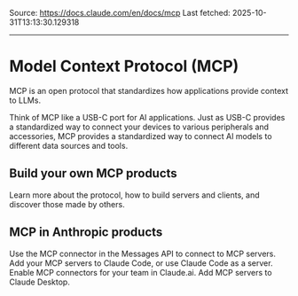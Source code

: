 Source: https://docs.claude.com/en/docs/mcp
Last fetched: 2025-10-31T13:13:30.129318

---

# Model Context Protocol (MCP)

MCP is an open protocol that standardizes how applications provide context to LLMs.

Think of MCP like a USB-C port for AI applications. Just as USB-C provides a standardized way to connect your devices to various peripherals and accessories, MCP provides a standardized way to connect AI models to different data sources and tools.

## Build your own MCP products

<Card title="MCP Documentation" icon="book" href="https://modelcontextprotocol.io">
  Learn more about the protocol, how to build servers and clients, and discover those made by others.
</Card>

## MCP in Anthropic products

<CardGroup>
  <Card title="MCP in the Messages API" icon="cloud" href="/en/docs/agents-and-tools/mcp-connector">
    Use the MCP connector in the Messages API to connect to MCP servers.
  </Card>

  <Card title="MCP in Claude Code" icon="head-side-gear" href="/en/docs/claude-code/mcp">
    Add your MCP servers to Claude Code, or use Claude Code as a server.
  </Card>

  <Card title="MCP in Claude.ai" icon="comments" href="https://support.claude.com/en/articles/11175166-getting-started-with-custom-connectors-using-remote-mcp">
    Enable MCP connectors for your team in Claude.ai.
  </Card>

  <Card title="MCP in Claude Desktop" icon="desktop" href="https://support.claude.com/en/articles/10949351-getting-started-with-local-mcp-servers-on-claude-desktop">
    Add MCP servers to Claude Desktop.
  </Card>
</CardGroup>
